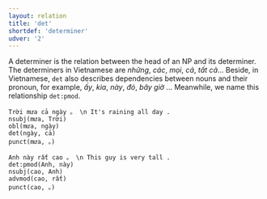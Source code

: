 ```yaml
---
layout: relation
title: 'det'
shortdef: 'determiner'
udver: '2'
---
```


A determiner is the relation between the head of an NP and its determiner. The determiners in
Vietnamese are _những_, _các_, _mọi_, _cả_, _tất cả_... Beside, in Vietnamese, `det` also describes
dependencies between nouns and their pronoun, for example, _ấy_, _kia_, _này_, _đó_, _bây giờ_ ...
Meanwhile, we name this relationship `det:pmod`.

~~~ sdparse
Trời mưa cả ngày 。 \n It's raining all day .
nsubj(mưa, Trời)
obl(mưa, ngày)
det(ngày, cả)
punct(mưa, 。)
~~~

~~~ sdparse
Anh này rất cao 。 \n This guy is very tall .
det:pmod(Anh, này)
nsubj(cao, Anh)
advmod(cao, rất)
punct(cao, 。)
~~~

<!-- Interlanguage links updated Ne 5. května 2024, 18:21:06 CEST -->
